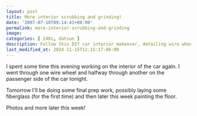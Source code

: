 ```yaml
---
layout: post
title: More interior scrubbing and grinding!
date: '2007-07-10T09:14:41+00:00'
permalink: more-interior-scrubbing-and-grinding
image: 
categories: [ 240z, datsun ]
description: Follow this DIY car interior makeover, detailing wire wheeling, prep work, fiberglass layering, and floor painting.
last_modified_at: 2024-11-15T12:15:17-06:00
---
```


I spent some time this evening working on the interior of the car again. I went through one wire wheel and halfway through another on the passenger side of the car tonight.

Tomorrow I'll be doing some final prep work, possibly laying some fiberglass (for the first time) and then later this week painting the floor.

Photos and more later this week!



